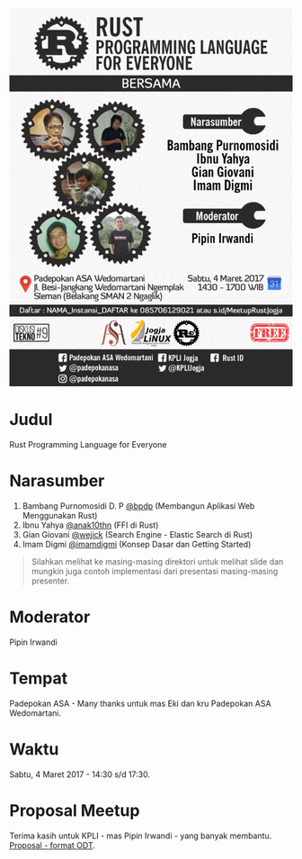 ![Poster](poster.png)

# Judul
Rust Programming Language for Everyone

# Narasumber

1. Bambang Purnomosidi D. P [@bpdp](https://github.com/bpdp) (Membangun Aplikasi Web Menggunakan Rust)
2. Ibnu Yahya [@anak10thn](https://github.com/anak10thn) (FFI di Rust)
3. Gian Giovani [@wejick](https://github.com/wejick) (Search Engine - Elastic Search di Rust)
4. Imam Digmi [@imamdigmi](https://github.com/imamdigmi) (Konsep Dasar dan Getting Started)

> Silahkan melihat ke masing-masing direktori untuk melihat slide dan mungkin juga contoh implementasi dari presentasi masing-masing presenter.

# Moderator

Pipin Irwandi

# Tempat

Padepokan ASA - Many thanks untuk mas Eki dan kru Padepokan ASA Wedomartani.

# Waktu

Sabtu, 4 Maret 2017 - 14:30 s/d 17:30.

# Proposal Meetup

Terima kasih untuk KPLI - mas Pipin Irwandi - yang banyak membantu. [Proposal - format ODT](ProposalMeetupRustId2017.odt).
